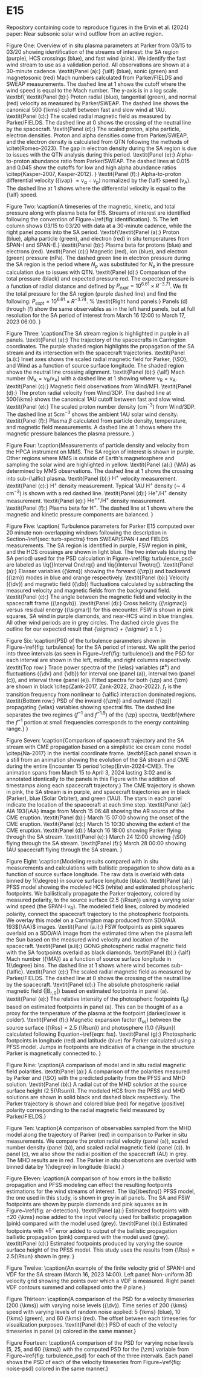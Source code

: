 # E15
Repository containing code to reproduce figures in the Ervin et al. (2024) paper: Near subsonic solar wind outflow from an active region.

Figure One:
Overview of in situ plasma parameters at Parker from 03/15 to 03/20 showing identification of the streams of interest: the SA region (purple), HCS crossings (blue), and fast wind (pink). We identify the fast wind stream to use as a validation period. All observations are shown at a 30-minute cadence.
  \textit{Panel (a):} {\alf} (blue), sonic (green) and magnetosonic (red) Mach numbers calculated from Parker/FIELDS and SWEAP measurements. The dashed line at 1 shows the cutoff where the wind speed is equal to the Mach number. The y-axis is in a log scale.
  \textbf{
  \textit{Panel (b):} Proton radial (blue), tangential (green), and normal (red) velocity as measured by Parker/SWEAP. The dashed line shows the canonical 500 {\kms} cutoff between fast and slow wind at 1AU. 
  \textit{Panel (c):} The scaled radial magnetic field as measured by Parker/FIELDS. The dashed line at 0 shows the crossing of the neutral line by the spacecraft. 
  \textit{Panel (d):} The scaled proton, alpha particle, electron densities. Proton and alpha densities come from Parker/SWEAP, and the electron density is calculated from QTN following the methods of \citet{Romeo-2023}. The gap in electron density during the SA region is due to issues with the QTN analysis during this period.
  \textit{Panel (e):} Alpha-to-proton abundance ratio from Parker/SWEAP. The dashed lines at 0.015 and 0.045 show the cutoffs for low and high alpha abundance ratios \citep{Kasper-2007, Kasper-2012}.
  }
  \textit{Panel (f):} Alpha-to-proton differential velocity ({\vap} $\mathrm{= v_{\alpha} - v_p}$) normalized by the {\alf} speed ($\mathrm{v_A}$). The dashed line at 1 shows where the differential velocity is equal to the {\alf} speed.

Figure Two: 
\caption{A timeseries of the magnetic, kinetic, and total pressure along with plasma beta for E15. Streams of interest are identified following the convention of Figure~\ref{fig: identification}.
  % The left column shows 03/15 to 03/20 with data at a 30-minute cadence, while the right panel zooms into the SA period.
  \textbf{\textit{Panel (a):} Proton (blue), alpha particle (green), and electron (red) in situ temperatures from SPAN-I and SPAN-E.}
  \textit{Panel (b):} Plasma beta for protons (blue) and electrons (red).
  \textit{Panel (c):} Magnetic (red), ion (blue), and electron (green) pressure (nPa). The dashed green line in electron pressure during the SA region is the period where $N_p$ was substituted for $N_e$ in the pressure calculation due to issues with QTN. 
  \textit{Panel (d):} Comparison of the total pressure (black) and expected pressure red. The expected pressure is a function of radial distance and defined by $P_{expt} = 10^{6.61} \times R^{-3.71}$. We fit the total pressure for the SA region (purple dashed line) and find the following:  $P_{expt} = 10^{6.61} \times R^{-3.74}$.
  % \textit{Right hand panels:} Panels (d) through (f) show the same observables as in the left hand panels, but at full resolution for the SA period of interest from March 16 12:00 to March 17, 2023 06:00.
  }

Figure Three:
   \caption{The SA stream region is highlighted in purple in all panels. 
    \textit{Panel (a):} The trajectory of the spacecrafts in Carrington coordinates. The purple shaded region highlights the propagation of the SA stream and its intersection with the spacecraft trajectories.
    \textit{Panel (a.i):} Inset axes shows the scaled radial magnetic field for Parker, {\SO}, and Wind as a function of source surface longitude. The shaded region shows the neutral line crossing alignment.
    \textit{Panel (b):} {\alf} Mach number ($\mathrm{M_A = v_R/v_A}$) with a dashed line at 1 showing where $\mathrm{v_R = v_A}$. 
    \textit{Panel (c):} Magnetic field observations from Wind/MFI. 
    \textit{Panel (d):} The proton radial velocity from Wind/3DP. The dashed line at 500{\kms} shows the canonical 1AU cutoff between fast and slow wind.
    \textit{Panel (e):} The scaled proton number density ($\mathrm{cm^{-3}}$) from Wind/3DP. The dashed line at 5$\mathrm{cm^{-3}}$ shows the ambient 1AU solar wind density.
    \textit{Panel (f):} Plasma $\beta$ calculated from particle density, temperature, and magnetic field measurements. A dashed line at 1 shows where the magnetic pressure balances the plasma pressure. 
  }

Figure Four:
  \caption{Measurements of particle density and velocity from the HPCA instrument on MMS. The SA region of interest is shown in purple. Other regions where MMS is outside of Earth's magnetosphere and sampling the solar wind are highlighted in yellow.
  \textit{Panel (a):} {\MA} as determined by MMS observations. The dashed line at 1 shows the crossing into sub-{\alfic} plasma.
  \textit{Panel (b):} $\mathrm{H^+}$ velocity measurement.
  \textit{Panel (c):} $\mathrm{H^+}$ density measurement. Typical 1AU $\mathrm{H^+}$ density ($\sim$ 4 $\mathrm{cm}^{-3}$) is shown with a red dashed line.
  \textit{Panel (d):} $\mathrm{He^+/H^+}$ density measurement.
  \textit{Panel (e):} $\mathrm{He^{++}/H^+}$ density measurement.
\textit{Panel (f):} Plasma beta for $\mathrm{H^+}$. The dashed line at 1 shows where the magnetic and kinetic pressure components are balanced.
  }

Figure Five:
  \caption{
    Turbulence parameters for Parker E15 computed over 20 minute non-overlapping windows following the description in Section~\ref{sec: turb-spectra} from SWEAP/SPAN-I and FIELDS measurements. The SA region is identified in purple, FSW region in pink, and the HCS crossings are shown in light blue. The two intervals (during the SA period) used for the PSD calculation in Figure~\ref{fig: turbulence_psd} are labeled as \lq{}Interval One\rq{} and \lq{}Interval Two\rq{}.
  \textit{Panel (a):} Elasser variables ({\kms}) showing the forward ({\zp}) and backward ({\zm}) modes in blue and orange respectively.
  \textit{Panel (b):} Velocity ({\dv}) and magnetic field ({\db}) fluctuations calculated by subtracting the measured velocity and magnetic fields from the background field.
  \textit{Panel (c):} The angle between the magnetic field and velocity in the spacecraft frame ({\angvb}).
  \textit{Panel (d):} Cross helicity ({\sigmac}) versus residual energy ({\sigmar}) for this encounter. FSW is shown in pink squares, SA wind in purple diamonds, and near-HCS wind in blue triangles. All other wind periods are in grey circles. The dashed circle gives the outline for our expected result that {\sigmac} + {\sigmar} $\leq$ 1. 
  }

Figure Six:
  \caption{PSD of the turbulence parameters shown in Figure~\ref{fig: turbulence} for the SA period of interest. We split the period into three intervals (as seen in Figure~\ref{fig: turbulence}) and the PSD for each interval are shown in the left, middle, and right columns respectively.
  \textit{Top row:} Trace power spectra of the {\elas} variables ($\mathrm{\mathbf{z}^{\pm}}$) and fluctuations ({\dv} and {\db}) for interval one (panel (a)), interval two (panel (c)), and interval three (panel (e)). Fitted spectra for both {\zp} and {\zm} are shown in black \citep{Zank-2017, Zank-2022, Zhao-2022}. $f_t$ is the transition frequency from nonlinear to {\alfic} interaction dominated regions.
  \textit{Bottom row:} PSD of the inward ({\zm}) and outward ({\zp}) propagating {\elas} variables showing spectral fits. The dashed line separates the two regimes ($f^{-1}$ and $f^{-1.5}$) of the {\zp} spectra, \textbf{where the $f^{-1}$ portion at small frequencies corresponds to the energy containing range.}
  }

Figure Seven:
  \caption{Comparison of spacecraft trajectory and the SA stream with CME propagation based on a simplistic ice cream cone model \citep{Na-2017} in the inertial coordinate frame. \textbf{Each panel shown is a still from an animation showing the evolution of the SA stream and CME during the entire Encounter 15 period \citep{Ervin-2024-CME}. The animation spans from March 15 to April 3, 2024 lasting 3:02 and is annotated identically to the panels in this Figure with the addition of timestamps along each spacecraft trajectory.} The CME trajectory is shown in pink, the SA stream is in purple, and spacecraft trajectories are in black (Parker), blue (Solar Orbiter), and green (1AU). The stars in each panel indicate the location of the spacecraft at each time step.
  \textit{Panel (a):} AIA 193{\AA} image from March 15 06:48 showing the AR source of the CME eruption. 
  \textit{Panel (b):} March 15 07:00 showing the onset of the CME eruption.
  \textit{Panel (c):} March 15 10:30 showing the extent of the CME eruption.
  \textit{Panel (d):} March 16 18:00 showing Parker flying through the SA stream. 
  \textit{Panel (e):} March 24 12:00 showing {\SO} flying through the SA stream.
  \textit{Panel (f):} March 28 00:00 showing 1AU spacecraft flying through the SA stream.
  }

Figure Eight:
  \caption{Modeling results compared with in situ measurements and calculations with ballistic propagation to show data as a function of source surface longitude. The raw data is overlaid with data binned by 1{\degree} in source surface longitude (black).
    \textit{Panel (a):} PFSS model showing the modeled HCS (white) and estimated photospheric footpoints. We ballistically propagate the Parker trajectory, colored by measured polarity, to the source surface (2.5 {\Rsun}) using a varying solar wind speed (the SPAN-I $\mathrm{v_R}$). The modeled field lines, colored by modeled polarity, connect the spacecraft trajectory to the photospheric footpoints. We overlay this model on a Carrington map produced from SDO/AIA 193${\AA}$ images. 
    \textit{Panel (a.i):} FSW footpoints as pink squares overlaid on a SDO/AIA image from the estimated time when the plasma left the Sun based on the measured wind velocity and location of the spacecraft.
    \textit{Panel (a.ii):} GONG photospheric radial magnetic field with the SA footpoints overlaid as black diamonds.
    \textit{Panel (b):} {\alf} Mach number ({\MA}) as a function of source surface longitude in 1{\degree} bins. The dashed line at 1 shows where wind becomes sub-{\alfic}.
    \textit{Panel (c):} The scaled radial magnetic field as measured by Parker/FIELDS. The dashed line at 0 shows the crossing of the neutral line by the spacecraft.
    \textit{Panel (d):} The absolute photospheric radial magnetic field ($\mathrm{|B_{r, 0}|}$) based on estimated footpoints in panel (a). 
    \textit{Panel (e):} The relative intensity of the photospheric footpoints ($\mathrm{I_0}$) based on estimated footpoints in panel (a). This can be thought of as a proxy for the temperature of the plasma at the footpoint (darker/lower is colder).
    \textit{Panel (f):} Magnetic expansion factor ($\mathrm{f_{ss}}$) between the source surface ({\Rss} = 2.5 {\Rsun}) and photosphere (1.0 {\Rsun}) calculated following Equation~\ref{eqn: fss}. 
    \textit{Panel (g):} Photospheric footpoints in longitude (red) and latitude (blue) for Parker calculated using a PFSS model. Jumps in footpoints are indicative of a change in the structure Parker is magnetically connected to.
  }

Figure Nine:
  \caption{A comparison of model and in situ radial magnetic field polarities. \textit{Panel (a):} A comparison of the polarities measured by Parker and {\SO} with the predicted polarity from the PFSS and MHD solution. \textit{Panel (b):} A radial cut of the MHD solution at the source surface height (2.5{\Rsun}). The modeled HCS from the PFSS and MHD solutions are shown in solid black and dashed black respectively. The Parker trajectory is shown and colored blue (red) for negative (positive) polarity corresponding to the radial magnetic field measured by Parker/FIELDS.}

Figure Ten:
   \caption{A comparison of observables sampled from the MHD model along the trajectory of Parker (red) in comparison to Parker in situ measurements. We compare the proton radial velocity (panel (a)), scaled number density (panel (b)), and scaled radial magnetic field (panel (c)). In panel (c), we also show the radial position of the spacecraft (AU) in grey. The MHD results are in red. The Parker in situ observations are overlaid with binned data by 1{\degree} in longitude (black).}

Figure Eleven:
\caption{A comparison of how errors in the ballistic propagation and PFSS modeling can effect the resulting footpoints estimations for the wind streams of interest. The \lq{}best\rq{} PFSS model, the one used in this study, is shown in grey in all panels. The SA and FSW footpoints are shown by purple diamonds and pink squares as in Figure~\ref{fig: ar-detection}.
  \textit{Panel (a):} Estimated footpoints with $\pm 20$ {\kms} noise added to the input velocity used for ballistic propagation (pink) compared with the model used (grey).
  \textit{Panel (b):} Estimated footpoints with $\pm 5^{\circ}$ error added to output of the ballistic propagation ballistic propagation (pink) compared with the model used (grey).
  \textit{Panel (c):} Estimated footpoints produced by varying the source surface height of the PFSS model. This study uses the results from {\Rss} = 2.5{\Rsun} shown in grey.
  }

Figure Twelve:
\caption{An example of the finite velocity grid of SPAN-I and VDF for the SA stream (March 16, 2023 14:00). Left panel: Non-uniform 3D velocity grid showing the points over which a VDF is measured. Right panel: VDF contours summed and collapsed onto the $\theta$ plane.}

Figure Thirteen:
\caption{A comparison of the PSD for a velocity timeseries (200 {\kms}) with varying noise levels ({\dv}). Time series of 200 {\kms} speed with varying levels of random noise applied: 5 {\kms} (blue), 10 {\kms} (green), and 60 {\kms} (red). The offset between each timeseries for visualization purposes. \textit{Panel (b):} PSD of each of the velocity timeseries in panel (a) colored in the same manner.}

Figure Fourteen:
\caption{A comparison of the PSD for varying noise levels (5, 25, and 60 {\kms}) with the computed PSD for the {\zm} variable from Figure~\ref{fig: turbulence_psd} for each of the three intervals. Each panel shows the PSD of each of the velocity timeseries from Figure~\ref{fig: noise-psd} colored in the same manner.}
   
